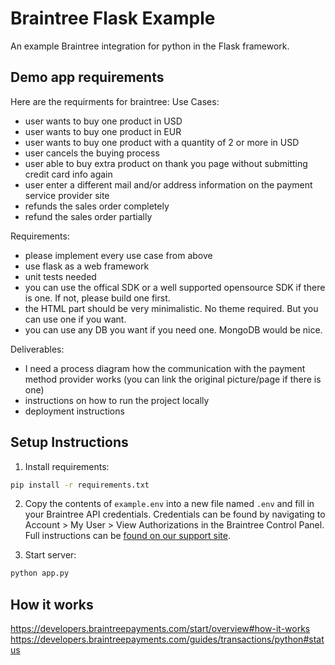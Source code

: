 # Braintree Flask Example

An example Braintree integration for python in the Flask framework.

## Demo app requirements

Here are the requirments for braintree: 
Use Cases: 
- user wants to buy one product in USD 
- user wants to buy one product in EUR 
- user wants to buy one product with a quantity of 2 or more in USD 
- user cancels the buying process 
- user able to buy extra product on thank you page without submitting credit card info again 
- user enter a different mail and/or address information on the payment service provider site 
- refunds the sales order completely 
- refund the sales order partially

Requirements: 
- please implement every use case from above 
- use flask as a web framework 
- unit tests needed 
- you can use the offical SDK or a well supported opensource SDK if there is one. If not, please build one first. 
- the HTML part should be very minimalistic. No theme required. But you can use one if you want. 
- you can use any DB you want if you need one. MongoDB would be nice. 


Deliverables: 
- I need a process diagram how the communication with the payment method provider works (you can link the original picture/page if there is one) 
- instructions on how to run the project locally 
- deployment instructions


## Setup Instructions

1. Install requirements:
  ```sh
  pip install -r requirements.txt
  ```

2. Copy the contents of `example.env` into a new file named `.env` and fill in your Braintree API credentials. Credentials can be found by navigating to Account > My User > View Authorizations in the Braintree Control Panel. Full instructions can be [found on our support site](https://articles.braintreepayments.com/control-panel/important-gateway-credentials#api-credentials).

3. Start server:
  ```sh
  python app.py
  ```

## How it works

https://developers.braintreepayments.com/start/overview#how-it-works
https://developers.braintreepayments.com/guides/transactions/python#status
